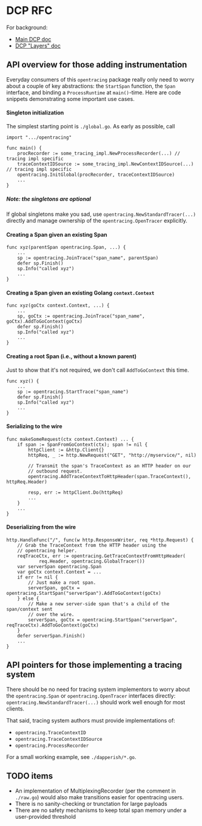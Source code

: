 # DCP RFC

For background:
- [Main DCP doc](https://paper.dropbox.com/doc/Distributed-Context-Propagation-RGvlvD1NFKYmrJG9vGCES)
- [DCP "Layers" doc](https://paper.dropbox.com/doc/DCP-Layers-and-Semantics-X1Tm1MSiBJECBkWYQKS2I)

## API overview for those adding instrumentation

Everyday consumers of this `opentracing` package really only need to worry
about a couple of key abstractions: the `StartSpan` function, the `Span`
interface, and binding a `ProcessRuntime` at `main()`-time. Here are code
snippets demonstrating some important use cases.

#### Singleton initialization

The simplest starting point is `./global.go`. As early as possible, call

    import ".../opentracing"
    
    func main() {
        procRecorder := some_tracing_impl.NewProcessRecorder(...) // tracing impl specific
        traceContextIDSource := some_tracing_impl.NewContextIDSource(...) // tracing impl specific
        opentracing.InitGlobal(procRecorder, traceContextIDSource)
        ...
    }

##### Note: the singletons are optional

If global singletons make you sad, use `opentracing.NewStandardTracer(...)`
directly and manage ownership of the `opentracing.OpenTracer` explicitly.

#### Creating a Span given an existing Span

    func xyz(parentSpan opentracing.Span, ...) {
        ...
        sp := opentracing.JoinTrace("span_name", parentSpan)
        defer sp.Finish()
		sp.Info("called xyz")
        ...
    }

#### Creating a Span given an existing Golang `context.Context`

    func xyz(goCtx context.Context, ...) {
        ...
        sp, goCtx := opentracing.JoinTrace("span_name", goCtx).AddToGoContext(goCtx)
        defer sp.Finish()
		sp.Info("called xyz")
        ...
    }

#### Creating a root Span (i.e., without a known parent)

Just to show that it's not required, we don't call `AddToGoContext` this time.

    func xyz() {
        ...
        sp := opentracing.StartTrace("span_name")
        defer sp.Finish()
		sp.Info("called xyz")
        ...
    }

#### Serializing to the wire

    func makeSomeRequest(ctx context.Context) ... {
        if span := SpanFromGoContext(ctx); span != nil {
            httpClient := &http.Client{}
            httpReq, _ := http.NewRequest("GET", "http://myservice/", nil)

            // Transmit the span's TraceContext as an HTTP header on our
            // outbound request.
            opentracing.AddTraceContextToHttpHeader(span.TraceContext(), httpReq.Header)

            resp, err := httpClient.Do(httpReq)
            ...
        }
        ...
    }

#### Deserializing from the wire

	http.HandleFunc("/", func(w http.ResponseWriter, req *http.Request) {
        // Grab the TraceContext from the HTTP header using the
        // opentracing helper.
        reqTraceCtx, err := opentracing.GetTraceContextFromHttpHeader(
                req.Header, opentracing.GlobalTracer())
        var serverSpan opentracing.Span
        var goCtx context.Context = ...
        if err != nil {
            // Just make a root span.
            serverSpan, goCtx = opentracing.StartSpan("serverSpan").AddToGoContext(goCtx)
        } else {
            // Make a new server-side span that's a child of the span/context sent
            // over the wire.
            serverSpan, goCtx = opentracing.StartSpan("serverSpan", reqTraceCtx).AddToGoContext(goCtx)
        }
        defer serverSpan.Finish()
        ...
    }

## API pointers for those implementing a tracing system

There should be no need for tracing system implementors to worry about the
`opentracing.Span` or `opentracing.OpenTracer` interfaces directly:
`opentracing.NewStandardTracer(...)` should work well enough for most clients.

That said, tracing system authors must provide implementations of:
- `opentracing.TraceContextID`
- `opentracing.TraceContextIDSource`
- `opentracing.ProcessRecorder`

For a small working example, see `./dapperish/*.go`.

## TODO items

- An implementation of MultiplexingRecorder (per the comment in `./raw.go`)
  would also make transitions easier for opentracing users.
- There is no sanity-checking or trunctation for large payloads
- There are no safety mechanisms to keep total span memory under a
  user-provided threshold
